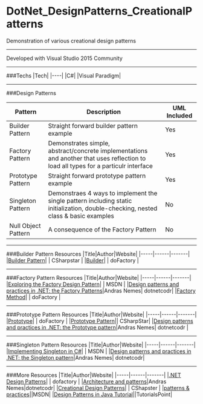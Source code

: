 # DotNet_DesignPatterns_CreationalPatterns

Demonstration of various creational design patterns

---

Developed with Visual Studio 2015 Community

---

###Techs
|Tech|
|----|
|C#|
|Visual Paradigm|

---
###Design Patterns

|Pattern|Description|UML Included|
|-------|-----------|------------|
|Builder Pattern| Straight forward builder pattern example | Yes |
|Factory Pattern| Demonstrates simple, abstract/concrete implementations and another that uses reflection to load all types for a particulr interface | Yes |
|Prototype Pattern| Straight forward prototype pattern example | Yes |
|Singleton Pattern| Demonstraes 4 ways to implement the single pattern including static initialization, double-checking, nested class & basic examples| No |
|Null Object Pattern| A consequence of the Factory Pattern | No |

---

###Builder Pattern Resources
|Title|Author|Website|
|-----|------|-------|
|[Builder Pattern](http://www.csharpstar.com/creational-design-patterns/)| | CSharpstar |
|[Builder](http://www.dofactory.com/net/builder-design-pattern)| | doFactory |


---

###Factory Pattern Resources
|Title|Author|Website|
|-----|------|-------|
|[Exploring the Factory Design Pattern](https://msdn.microsoft.com/en-us/library/ee817667.aspx)| | MSDN |
|[Design patterns and practices in .NET: the Factory Patterns](https://dotnetcodr.com/2015/09/29/design-patterns-and-practices-in-net-the-factory-patterns-concrete-static-abstract/)|Andras Nemes| dotnetcodr|
|[Factory Method](http://www.dofactory.com/net/factory-method-design-pattern)| | doFactory |

---

###Prototype Pattern Resources
|Title|Author|Website|
|-----|------|-------|
|[Prototype](http://www.dofactory.com/net/prototype-design-pattern)| | doFactory |
|[Prototype Pattern](http://www.csharpstar.com/creational-design-patterns/)|| CSharpStar|
|[Design patterns and practices in .NET: the Prototype pattern](https://dotnetcodr.com/2013/08/05/design-patterns-and-practices-in-net-the-prototype-pattern/)|Andras Nemes| dotnetcodr |

---

###Singleton Pattern Resources
|Title|Author|Website|
|-----|------|-------|
|[Implementing Singleton in C#](https://msdn.microsoft.com/en-us/library/ff650316.aspx)| | MSDN |
|[Design patterns and practices in .NET: the Singleton pattern](https://dotnetcodr.com/2013/05/09/design-patterns-and-practices-in-net-the-singleton-pattern/)|Andras Nemes| dotnetcodr|

---

###More Resources
|Title|Author|Website|
|-----|------|-------|
|[.NET Design Patterns](http://www.dofactory.com/net/design-patterns)| | dofactory |
|[Architecture and patterns](https://dotnetcodr.com/architecture-and-patterns/)|Andras Nemes|dotnetcodr|
|[Creational Design Patterns](http://www.csharpstar.com/creational-design-patterns/)| | CShapster |
|[patterns & practices](https://msdn.microsoft.com/en-us/library/ff921345.aspx)||MSDN|
|[Design Patterns in Java Tutorial](https://www.tutorialspoint.com/design_pattern/index.htm)||TutorialsPoint|

